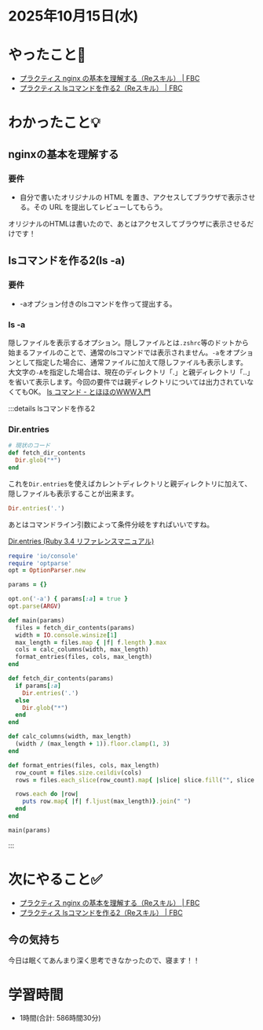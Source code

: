# 2025年10月15日(水)

# やったこと📝

- [プラクティス nginx の基本を理解する（Reスキル） \| FBC](https://bootcamp.fjord.jp/practices/330)
- [プラクティス lsコマンドを作る2（Reスキル） \| FBC](https://bootcamp.fjord.jp/practices/323)

# わかったこと💡
## nginxの基本を理解する

### 要件
- 自分で書いたオリジナルの HTML を置き、アクセスしてブラウザで表示させる。その URL を提出してレビューしてもらう。

オリジナルのHTMLは書いたので、あとはアクセスしてブラウザに表示させるだけです！

## lsコマンドを作る2(ls -a)

### 要件
- -aオプション付きのlsコマンドを作って提出する。

### ls -a

隠しファイルを表示するオプション。隠しファイルとは`.zshrc`等のドットから始まるファイルのことで、通常のlsコマンドでは表示されません。`-a`をオプションとして指定した場合に、通常ファイルに加えて隠しファイルも表示します。
大文字の`-A`を指定した場合は、現在のディレクトリ「.」と親ディレクトリ「..」を省いて表示します。今回の要件では親ディレクトリについては出力されていなくてもOK。
[ls コマンド \- とほほのWWW入門](https://www.tohoho-web.com/linux/cmd/ls.html)

:::details lsコマンドを作る2
### Dir.entries

```ruby
# 現状のコード
def fetch_dir_contents
  Dir.glob("*")
end
```
これを`Dir.entries`を使えばカレントディレクトリと親ディレクトリに加えて、隠しファイルも表示することが出来ます。

```ruby
Dir.entries('.')
```
あとはコマンドライン引数によって条件分岐をすればいいですね。

[Dir\.entries \(Ruby 3\.4 リファレンスマニュアル\)](https://docs.ruby-lang.org/ja/latest/method/Dir/s/entries.html)


```ruby
require 'io/console'
require 'optparse'
opt = OptionParser.new

params = {}

opt.on('-a') { params[:a] = true }
opt.parse(ARGV)

def main(params)
  files = fetch_dir_contents(params)
  width = IO.console.winsize[1]
  max_length = files.map { |f| f.length }.max
  cols = calc_columns(width, max_length)
  format_entries(files, cols, max_length)
end

def fetch_dir_contents(params)
  if params[:a]
    Dir.entries('.')
  else
    Dir.glob("*")
  end
end

def calc_columns(width, max_length)
  (width / (max_length + 1)).floor.clamp(1, 3)
end

def format_entries(files, cols, max_length)
  row_count = files.size.ceildiv(cols)
  rows = files.each_slice(row_count).map{ |slice| slice.fill("", slice.size...row_count)}.transpose

  rows.each do |row|
    puts row.map{ |f| f.ljust(max_length)}.join(" ")
  end
end

main(params)
```
:::
# 次にやること✅

- [プラクティス nginx の基本を理解する（Reスキル） \| FBC](https://bootcamp.fjord.jp/practices/330)
- [プラクティス lsコマンドを作る2（Reスキル） \| FBC](https://bootcamp.fjord.jp/practices/323)

## 今の気持ち

今日は眠くてあんまり深く思考できなかったので、寝ます！！

# 学習時間

- 1時間(合計: 586時間30分)
